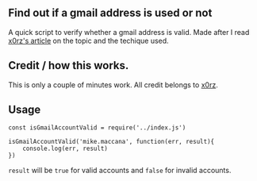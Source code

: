 ## Find out if a gmail address is used or not

A quick script to verify whether a gmail address is valid. Made after I read [x0rz's article](https://blog.0day.rocks/abusing-gmail-to-get-previously-unlisted-e-mail-addresses-41544b62b2) on the topic and the techique used.

## Credit / how this works.

This is only a couple of minutes work. All credit belongs to [x0rz](https://blog.0day.rocks).

## Usage

	const isGmailAccountValid = require('../index.js')

	isGmailAccountValid('mike.maccana', function(err, result){
		console.log(err, result)
	})

`result` will be `true` for valid accounts and `false` for invalid accounts.